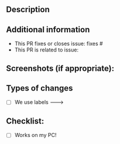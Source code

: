<!--- You're awesome! Make a PR title as awesome as you for awesome release notes.-->

## Description
<!--- Please use GitHub Copilot to generate description. -->

## Additional information
- This PR fixes or closes issue: fixes #
- This PR is related to issue: 

## Screenshots (if appropriate):

## Types of changes
- [ ] We use labels --->

## Checklist:
- [ ] Works on my PC!